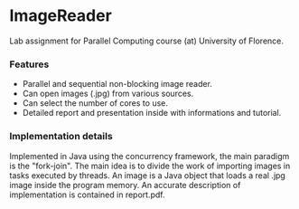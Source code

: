 # ImageReader
Lab assignment for Parallel Computing course (at) University of Florence.

### Features

- Parallel and sequential non-blocking image reader.
- Can open images (.jpg) from various sources.
- Can select the number of cores to use.
- Detailed report and presentation inside with informations and tutorial.

### Implementation details
Implemented in Java using the concurrency framework, the main paradigm is the "fork-join".
The main idea is to divide the work of importing images in tasks executed by threads.
An image is a Java object that loads a real .jpg image inside the program memory.
An accurate description of implementation is contained in report.pdf.


